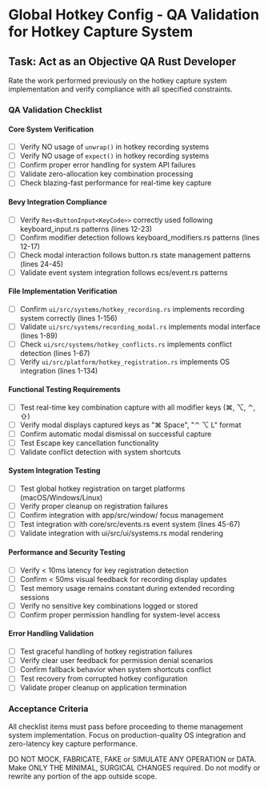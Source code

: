 # Global Hotkey Config - QA Validation for Hotkey Capture System

## Task: Act as an Objective QA Rust Developer

Rate the work performed previously on the hotkey capture system implementation and verify compliance with all specified constraints.

### QA Validation Checklist

#### Core System Verification
- [ ] Verify NO usage of `unwrap()` in hotkey recording systems
- [ ] Verify NO usage of `expect()` in hotkey recording systems
- [ ] Confirm proper error handling for system API failures
- [ ] Validate zero-allocation key combination processing
- [ ] Check blazing-fast performance for real-time key capture

#### Bevy Integration Compliance
- [ ] Verify `Res<ButtonInput<KeyCode>>` correctly used following keyboard_input.rs patterns (lines 12-23)
- [ ] Confirm modifier detection follows keyboard_modifiers.rs patterns (lines 12-17)
- [ ] Check modal interaction follows button.rs state management patterns (lines 24-45)
- [ ] Validate event system integration follows ecs/event.rs patterns

#### File Implementation Verification
- [ ] Confirm `ui/src/systems/hotkey_recording.rs` implements recording system correctly (lines 1-156)
- [ ] Validate `ui/src/systems/recording_modal.rs` implements modal interface (lines 1-89)  
- [ ] Check `ui/src/systems/hotkey_conflicts.rs` implements conflict detection (lines 1-67)
- [ ] Verify `ui/src/platform/hotkey_registration.rs` implements OS integration (lines 1-134)

#### Functional Testing Requirements
- [ ] Test real-time key combination capture with all modifier keys (⌘, ⌥, ⌃, ⇧)
- [ ] Verify modal displays captured keys as "⌘ Space", "⌃ ⌥ L" format
- [ ] Confirm automatic modal dismissal on successful capture
- [ ] Test Escape key cancellation functionality
- [ ] Validate conflict detection with system shortcuts

#### System Integration Testing
- [ ] Test global hotkey registration on target platforms (macOS/Windows/Linux)
- [ ] Verify proper cleanup on registration failures
- [ ] Confirm integration with app/src/window/ focus management
- [ ] Test integration with core/src/events.rs event system (lines 45-67)
- [ ] Validate integration with ui/src/ui/systems.rs modal rendering

#### Performance and Security Testing
- [ ] Verify < 10ms latency for key registration detection
- [ ] Confirm < 50ms visual feedback for recording display updates  
- [ ] Test memory usage remains constant during extended recording sessions
- [ ] Verify no sensitive key combinations logged or stored
- [ ] Confirm proper permission handling for system-level access

#### Error Handling Validation
- [ ] Test graceful handling of hotkey registration failures
- [ ] Verify clear user feedback for permission denial scenarios
- [ ] Confirm fallback behavior when system shortcuts conflict
- [ ] Test recovery from corrupted hotkey configuration
- [ ] Validate proper cleanup on application termination

### Acceptance Criteria
All checklist items must pass before proceeding to theme management system implementation. Focus on production-quality OS integration and zero-latency key capture performance.

DO NOT MOCK, FABRICATE, FAKE or SIMULATE ANY OPERATION or DATA. Make ONLY THE MINIMAL, SURGICAL CHANGES required. Do not modify or rewrite any portion of the app outside scope.